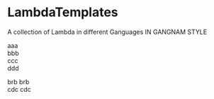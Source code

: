# LambdaTemplates
A collection of Lambda in different Ganguages IN GANGNAM STYLE

aaa  
bbb  
ccc  
ddd  
  
  brb brb  
  cdc cdc
